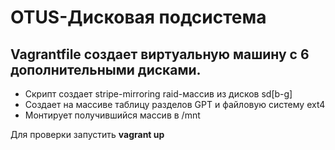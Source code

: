 # OTUS-Дисковая подсистема

## Vagrantfile создает виртуальную машину с 6 дополнительными дисками.

- Скрипт создает stripe-mirroring raid-массив из дисков sd[b-g]
- Создает на массиве таблицу разделов GPT и файловую систему ext4
- Монтирует получившийся массив в /mnt


Для проверки запустить **vagrant up**